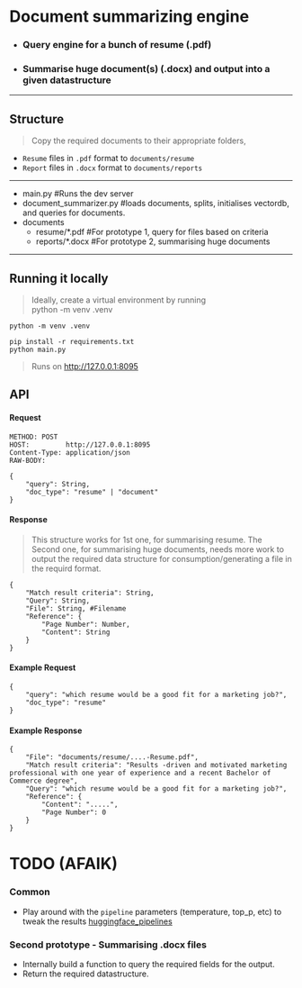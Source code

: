 # Document summarizing engine
- ### Query engine for a bunch of resume (.pdf)
- ### Summarise huge document(s) (.docx) and output into a given datastructure
---
## Structure
> Copy the required documents to their appropriate folders,<br/>
- `Resume` files in `.pdf` format to `documents/resume`
- `Report` files in `.docx` format to `documents/reports`
---
- main.py #Runs the dev server
- document_summarizer.py #loads documents, splits, initialises vectordb, and queries for documents.
- documents
  - resume/*.pdf #For prototype 1, query for files based on criteria
  - reports/*.docx #For prototype 2, summarising huge documents
---
## Running it locally
> Ideally, create a virtual environment by running <br/>
> python -m venv .venv
```commandline
python -m venv .venv

pip install -r requirements.txt
python main.py
```
> Runs on http://127.0.0.1:8095


## API
#### Request
```
METHOD: POST
HOST:         http://127.0.0.1:8095
Content-Type: application/json
RAW-BODY:

{
    "query": String,
    "doc_type": "resume" | "document"
}
```


#### Response
>This structure works for 1st one, for summarising resume.
> The Second one, for summarising huge documents, 
> needs more work to output the required data structure for consumption/generating a file in the requird format. 
```
{
    "Match result criteria": String,
    "Query": String,
    "File": String, #Filename 
    "Reference": { 
        "Page Number": Number,
        "Content": String
    }
}
```

#### Example Request
```
{
    "query": "which resume would be a good fit for a marketing job?",
    "doc_type": "resume"
}
```
#### Example Response
```
{
    "File": "documents/resume/....-Resume.pdf",
    "Match result criteria": "Results -driven and motivated marketing professional with one year of experience and a recent Bachelor of Commerce degree",
    "Query": "which resume would be a good fit for a marketing job?",
    "Reference": {
        "Content": ".....",
        "Page Number": 0
    }
}
```

# TODO (AFAIK)
### Common
- Play around with the `pipeline` parameters (temperature, top_p, etc) to tweak the results
[huggingface_pipelines](https://python.langchain.com/docs/integrations/llms/huggingface_pipelines)
### Second prototype - Summarising .docx files
- Internally build a function to query the required fields for the output.
- Return the required datastructure. 
